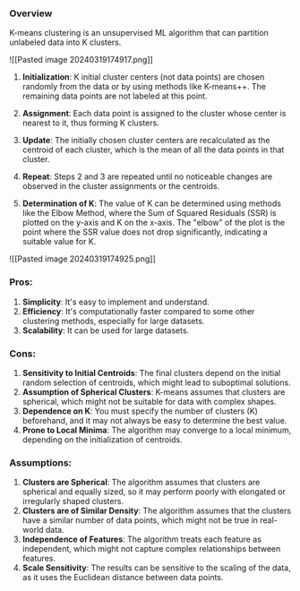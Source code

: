 ### Overview

K-means clustering is an unsupervised ML algorithm that can partition unlabeled data into K clusters.

![[Pasted image 20240319174917.png]]

1. **Initialization**: K initial cluster centers (not data points) are chosen randomly from the data or by using methods like K-means++. The remaining data points are not labeled at this point.
    
2. **Assignment**: Each data point is assigned to the cluster whose center is nearest to it, thus forming K clusters.
    
3. **Update**: The initially chosen cluster centers are recalculated as the centroid of each cluster, which is the mean of all the data points in that cluster.
    
4. **Repeat**: Steps 2 and 3 are repeated until no noticeable changes are observed in the cluster assignments or the centroids.
    
5. **Determination of K**: The value of K can be determined using methods like the Elbow Method, where the Sum of Squared Residuals (SSR) is plotted on the y-axis and K on the x-axis. The "elbow" of the plot is the point where the SSR value does not drop significantly, indicating a suitable value for K.

![[Pasted image 20240319174925.png]]


### Pros:

1. **Simplicity**: It's easy to implement and understand.
2. **Efficiency**: It's computationally faster compared to some other clustering methods, especially for large datasets.
3. **Scalability**: It can be used for large datasets.

### Cons:

1. **Sensitivity to Initial Centroids**: The final clusters depend on the initial random selection of centroids, which might lead to suboptimal solutions.
2. **Assumption of Spherical Clusters**: K-means assumes that clusters are spherical, which might not be suitable for data with complex shapes.
3. **Dependence on K**: You must specify the number of clusters (K) beforehand, and it may not always be easy to determine the best value.
4. **Prone to Local Minima**: The algorithm may converge to a local minimum, depending on the initialization of centroids.

### Assumptions:

1. **Clusters are Spherical**: The algorithm assumes that clusters are spherical and equally sized, so it may perform poorly with elongated or irregularly shaped clusters.
2. **Clusters are of Similar Density**: The algorithm assumes that the clusters have a similar number of data points, which might not be true in real-world data.
3. **Independence of Features**: The algorithm treats each feature as independent, which might not capture complex relationships between features.
4. **Scale Sensitivity**: The results can be sensitive to the scaling of the data, as it uses the Euclidean distance between data points.